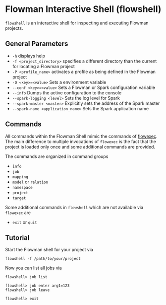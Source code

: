 # Flowman Interactive Shell (flowshell)

`flowshell` is an interactive shell for inspecting and executing Flowman projects. 

## General Parameters
* `-h` displays help
* `-f <project_directory>` specifies a different directory than the current for locating a Flowman project
* `-P <profile_name>` activates a profile as being defined in the Flowman project
* `-D <key>=<value>` Sets a environment variable
* `--conf <key>=<value>` Sets a Flowman or Spark configuration variable
* `--info` Dumps the active configuration to the console
* `--spark-logging <level>` Sets the log level for Spark 
* `--spark-master <master>` Explicitly sets the address of the Spark master
* `--spark-name <application_name>` Sets the Spark application name


## Commands

All commands within the Flowman Shell mimic the commands of [flowexec](../flowexec/index.md). The main difference to multiple
invocations of `flowexec` is the fact that the project is loaded only once and some additional commands are provided.

The commands are organized in command groups
* `info`
* `job`
* `mapping`
* `model` or `relation`
* `namespace`
* `project`
* `target`

Some additional commands in `flowshell` which are not available via `flowexec` are
* `exit` or `quit`


## Tutorial

Start the Flowman shell for your project via

```shell
flowshell -f /path/to/your/project
```
    
Now you can list all jobs via

    flowshell> job list

    flowshell> job enter arg1=123
    flowshell> job leave

    flowshell> exit
